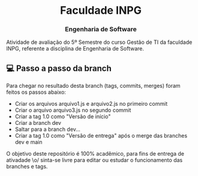 <h1 align="center">
  Faculdade INPG
</h1>

<h3 align="center">
    Engenharia de Software
</h3>

Atividade de avaliação do 5º Semestre do curso Gestão de TI da faculdade INPG, referente a disciplina de Engenharia de Software.


## :computer: Passo a passo da branch

Para chegar no resultado desta branch (tags, commits, merges) foram feitos os passos abaixo:

* Criar os arquivos arquivo1.js e arquivo2.js no primeiro commit
* Criar o arquivo arquivo3.js no segundo commit
* Criar a tag 1.0 como "Versão de início"
* Criar a branch dev
* Saltar para a branch dev...
* Criar a tag 1.0 como "Versão de entrega" após o merge das branches dev e main


O objetivo deste repositório é 100% acadêmico, para fins de entrega de ativadade \o/ sinta-se livre para editar ou estudar o funcionamento das branches e tags.
